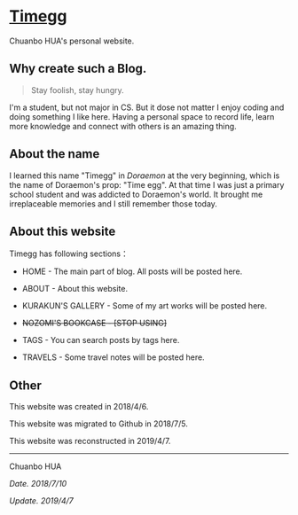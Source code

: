 # [Timegg](<https://huachuanbo.top/>)

Chuanbo HUA's personal website.



## Why create such a Blog.
> Stay foolish, stay hungry.

I'm a student, but not major in CS. But it dose not matter I enjoy coding and doing something I like here. Having a personal space to record life, learn more knowledge and connect with others is an amazing thing.



## About the name

I learned this name "Timegg" in *Doraemon* at the very beginning, which is the name of Doraemon's prop: "Time egg". At that time I was just a primary school student and was addicted to Doraemon's  world. It brought me irreplaceable memories and I still remember those today.



## About this website
Timegg has following sections：

* HOME - The main part of blog. All posts will be posted here.
* ABOUT - About this website.
* KURAKUN'S GALLERY - Some of my art works will be posted here.
* ~~NOZOMI'S BOOKCASE - [STOP USING]~~
* TAGS - You can search posts by tags here.

* TRAVELS - Some travel notes will be posted here.



## Other

This website was created in 2018/4/6.

This website was migrated to Github in 2018/7/5.

This website was reconstructed in 2019/4/7. 



---

Chuanbo HUA

*Date. 2018/7/10*

*Update. 2019/4/7*
